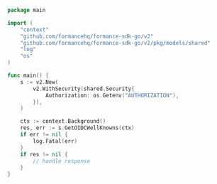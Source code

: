 <!-- Start SDK Example Usage [usage] -->
```go
package main

import (
	"context"
	"github.com/formancehq/formance-sdk-go/v2"
	"github.com/formancehq/formance-sdk-go/v2/pkg/models/shared"
	"log"
	"os"
)

func main() {
	s := v2.New(
		v2.WithSecurity(shared.Security{
			Authorization: os.Getenv("AUTHORIZATION"),
		}),
	)

	ctx := context.Background()
	res, err := s.GetOIDCWellKnowns(ctx)
	if err != nil {
		log.Fatal(err)
	}
	if res != nil {
		// handle response
	}
}

```
<!-- End SDK Example Usage [usage] -->